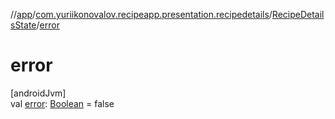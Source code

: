 //[app](../../../index.md)/[com.yuriikonovalov.recipeapp.presentation.recipedetails](../index.md)/[RecipeDetailsState](index.md)/[error](error.md)

# error

[androidJvm]\
val [error](error.md): [Boolean](https://kotlinlang.org/api/latest/jvm/stdlib/kotlin/-boolean/index.html) = false
